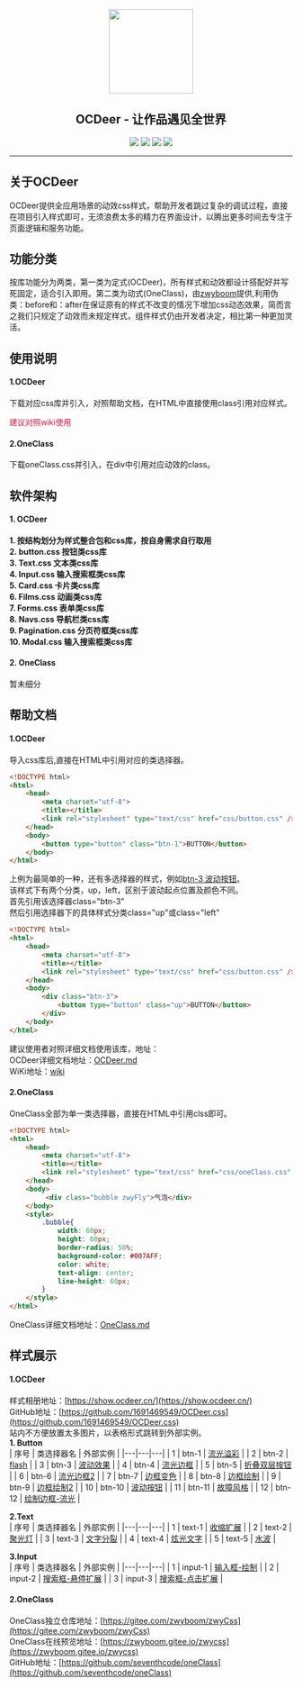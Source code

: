 <div align="center">
    <img width="150" height="150"  src="https://www.ocdeer.cn/show/logo/426.png" > 
</div>
<h2 align="center">OCDeer - 让作品遇见全世界</h2>
<div align="center">

![](https://img.shields.io/badge/Language-html+css-red) ![](https://img.shields.io/badge/Version-0.2.0-blue) ![](https://img.shields.io/badge/QQ-1691469549-green) [![](https://img.shields.io/badge/展示网站-show.ocdeer.cn-yellow)](https://show.ocdeer.cn/)

</div>

---

## 关于OCDeer  
OCDeer提供全应用场景的动效css样式，帮助开发者跳过复杂的调试过程，直接在项目引入样式即可，无须浪费太多的精力在界面设计，以腾出更多时间去专注于页面逻辑和服务功能。  

## 功能分类  
按库功能分为两类，第一类为定式(OCDeer)，所有样式和动效都设计搭配好并写死固定，适合引入即用。第二类为动式(OneClass)，由[zwyboom](https://gitee.com/zwyboom)提供,利用伪类：before和：after在保证原有的样式不改变的情况下增加css动态效果，简而言之我们只规定了动效而未规定样式，组件样式仍由开发者决定，相比第一种更加灵活。  

## 使用说明  
#### 1.OCDeer
下载对应css库并引入，对照帮助文档，在HTML中直接使用class引用对应样式。
<p style="color: #DC143C;">建议对照wiki使用</p>  

#### 2.OneClass
下载oneClass.css并引入，在div中引用对应动效的class。
## 软件架构  
#### 1. OCDeer  
**1. 按结构划分为样式整合包和css库，按自身需求自行取用**  
**2. button.css 按钮类css库**   
**3. Text.css 文本类css库**  
**4. Input.css 输入搜索框类css库**  
**5. Card.css 卡片类css库**  
**6. Films.css 动画类css库**  
**7. Forms.css 表单类css库**  
**8. Navs.css 导航栏类css库**  
**9. Pagination.css 分页符框类css库**  
**10. Modal.css 输入搜索框类css库**  

#### 2. OneClass
暂未细分

## 帮助文档  
#### 1.OCDeer  

导入css库后,直接在HTML中引用对应的类选择器。

```html
<!DOCTYPE html>
<html>
    <head>
        <meta charset="utf-8">
        <title></title>
        <link rel="stylesheet" type="text/css" href="css/button.css" />
    </head>
    <body>
        <button type="button" class="btn-1">BUTTON</button>	
    </body>
</html>

```

上例为最简单的一种，还有多选择器的样式，例如[btn-3 波动按钮](https://www.ocdeer.cn/ocdeer/ocdeer/btn3.html)。  
该样式下有两个分类，up，left，区别于波动起点位置及颜色不同。  
首先引用该选择器class="btn-3"  
然后引用选择器下的具体样式分类class="up"或class="left"  
```html
<!DOCTYPE html>
<html>
    <head>
        <meta charset="utf-8">
        <title></title>
        <link rel="stylesheet" type="text/css" href="css/button.css" />
    </head>
    <body>
        <div class="btn-3">
            <button type="button" class="up">BUTTON</button>
        </div>
    </body>
</html>
```  
建议使用者对照详细文档使用该库，地址：  
OCDeer详细文档地址：[OCDeer.md](https://gitee.com/mtnlmm/ocdeer/blob/master/OCDeer.md)  
WiKi地址：[wiki](https://gitee.com/mtnlmm/ocdeer/wikis)
#### 2.OneClass  
OneClass全部为单一类选择器，直接在HTML中引用clss即可。  
```html
<!DOCTYPE html>
<html>
    <head>
        <meta charset="utf-8">
        <title></title>
        <link rel="stylesheet" type="text/css" href="css/oneClass.css" />
    </head>
    <body>
         <div class="bubble zwyFly">气泡</div>
    </body>
    <style>
        .bubble{
            width: 60px;
            height: 60px;
            border-radius: 50%;
            background-color: #007AFF;
            color: white;
            text-align: center;
            line-height: 60px;
        }
    </style>
</html>
```
OneClass详细文档地址：[OneClass.md](https://gitee.com/mtnlmm/ocdeer/blob/master/OneClass.md)  

## 样式展示  
#### 1.OCDeer  
样式相册地址：[https://show.ocdeer.cn/](https://show.ocdeer.cn/)  
GitHub地址：[https://github.com/1691469549/OCDeer.css](https://github.com/1691469549/OCDeer.css)  
站内不方便放置太多图片，以表格形式跳转到外部实例。  
 **1. Button**  
| 序号  | 类选择器名  | 外部实例  |
|---|---|---|
| 1  | btn-1  | [流光溢彩](https://www.ocdeer.cn/ocdeer/ocdeer/btn1.html)  |
| 2  | btn-2  | [flash](http://www.ocdeer.cn/ocdeer/ocdeer/btn2.html)  |
| 3  | btn-3  | [波动效果](http://www.ocdeer.cn/ocdeer/ocdeer/btn3.html)  |
| 4  | btn-4  | [流光边框](http://www.ocdeer.cn/ocdeer/ocdeer/btn4.html)  |
| 5  | btn-5  | [折叠双层按钮](http://www.ocdeer.cn/ocdeer/ocdeer/btn5.html)  |
| 6  | btn-6  | [流光边框2](https://www.ocdeer.cn/ocdeer/btn6/index6.html)  |
| 7  | btn-7  | [边框变色](https://www.ocdeer.cn/ocdeer/btn7/index.html)  |
| 8  | btn-8  | [边框绘制](https://www.ocdeer.cn/ocdeer/abutton/btn8.html)  |
| 9  | btn-9  | [边框绘制2](https://www.ocdeer.cn/ocdeer/btn9/index.html)  |
| 10  | btn-10  | [波动按钮](https://www.ocdeer.cn/ocdeer/btn10/index.html)  |
| 11  | btn-11  | [故障风格](https://www.ocdeer.cn/ocdeer/btn11/index.html)  |
| 12  | btn-12  | [绘制边框-流光](https://www.ocdeer.cn/ocdeer/btn12/index.html)  |  

 **2.Text**  
| 序号  | 类选择器名  | 外部实例  |
|---|---|---|
| 1  | text-1  | [收缩扩展](http://www.ocdeer.cn/ocdeer/ocdeer/text1.html)  |
| 2  | text-2  | [聚光灯](http://www.ocdeer.cn/ocdeer/ocdeer/text2.html)  |
| 3  | text-3  | [文字分裂](https://www.ocdeer.cn/ocdeer/text3/text3.html)  |
| 4  | text-4  | [炫光文字](http://www.ocdeer.cn/ocdeer/ocdeer/text4.html)  |
| 5  | text-5  | [水波](https://www.ocdeer.cn/ocdeer/text5/index.html)  |  

 **3.Input**  
| 序号  | 类选择器名  | 外部实例  |
|---|---|---|
| 1  | input-1  | [输入框-绘制](https://www.ocdeer.cn/ocdeer/input/input1.html)  |
| 2  | input-2  | [搜索框-悬停扩展](https://www.ocdeer.cn/ocdeer/input/input2.html)  |
| 3  | input-3  | [搜索框-点击扩展](https://www.ocdeer.cn/ocdeer/input/input3.html)  |

#### 2.OneClass  
OneClass独立仓库地址：[https://gitee.com/zwyboom/zwyCss](https://gitee.com/zwyboom/zwyCss)  
OneClass在线预览地址：[https://zwyboom.gitee.io/zwycss](https://zwyboom.gitee.io/zwycss)  
GitHub地址：[https://github.com/seventhcode/oneClass](https://github.com/seventhcode/oneClass)  
 



